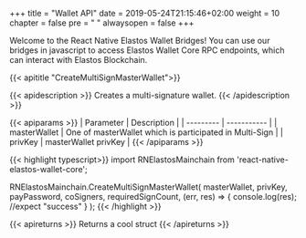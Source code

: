 +++
title = "Wallet API"
date = 2019-05-24T21:15:46+02:00
weight = 10
chapter = false
pre = "<i class='fa ela-page'></i> "
alwaysopen = false
+++

Welcome to the React Native Elastos Wallet Bridges! You can use our bridges in javascript to access Elastos Wallet Core RPC endpoints, which can interact with Elastos Blockchain.




{{< apititle "CreateMultiSignMasterWallet">}}

{{< apidescription >}}
Creates a multi-signature wallet.
{{< /apidescription >}}

{{< apiparams >}}
| Parameter | Description |
| --------- | ----------- |
| masterWallet | One of masterWallet which is participated in Multi-Sign | 
| privKey | masterWallet privKey |
{{< /apiparams >}}

{{< highlight typescript>}} 
import RNElastosMainchain from 'react-native-elastos-wallet-core';

RNElastosMainchain.CreateMultiSignMasterWallet(
    masterWallet, 
    privKey, 
    payPassword, 
    coSigners, 
    requiredSignCount, 
    (err, res) => {
        console.log(res); //expect "success"
    }
);
{{< /highlight >}}

{{< apireturns >}}
Returns a cool struct 
{{< /apireturns >}}